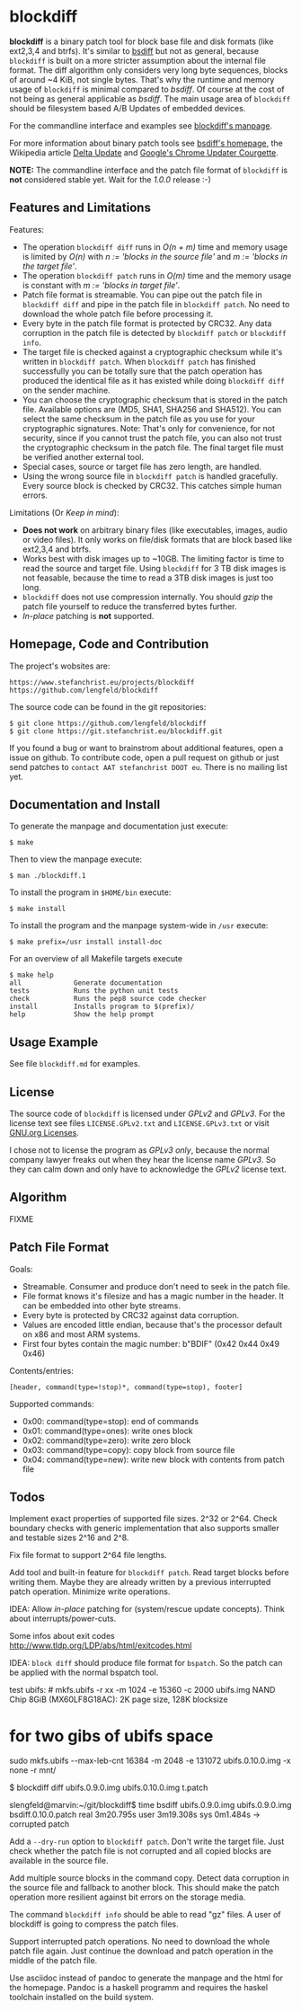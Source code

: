 
blockdiff
=========

**blockdiff** is a binary patch tool for block base file and disk formats (like
ext2,3,4 and btrfs). It's similar to [bsdiff] but not as general, because
`blockdiff` is built on a more stricter assumption about the internal file
format.  The diff algorithm only considers very long byte sequences, blocks of
around ~4 KiB, not single bytes. That's why the runtime and memory usage of
`blockdiff` is minimal compared to *bsdiff*. Of course at the cost of not being
as general applicable as *bsdiff*.  The main usage area of `blockdiff` should
be filesystem based A/B Updates of embedded devices.

For the commandline interface and examples see [blockdiff's
manpage](blockdiff.md).

For more information about binary patch tools see [bsdiff's homepage][bsdiff],
the Wikipedia article [Delta Update][wikipedia-delta-update] and [Google's
Chrome Updater Courgette][google-chrome-courgette].

**NOTE:** The commandline interface and the patch file format of `blockdiff` is
**not** considered stable yet. Wait for the *1.0.0* release :-)

[bsdiff]: http://www.daemonology.net/bsdiff/
[wikipedia-delta-update]: https://en.wikipedia.org/wiki/Delta_update
[google-chrome-courgette]: https://www.chromium.org/developers/design-documents/software-updates-courgette


Features and Limitations
------------------------

Features:

* The operation `blockdiff diff` runs in *O(n + m)* time and memory usage is limited
  by *O(n)* with *n := 'blocks in the source file'* and *m := 'blocks in the target file'*.
* The operation `blockdiff patch` runs in *O(m)* time and the memory usage is
  constant with *m := 'blocks in target file'*.
* Patch file format is streamable. You can pipe out the patch file in
  `blockdiff diff` and pipe in the patch file in `blockdiff patch`. No need to
  download the whole patch file before processing it.
* Every byte in the patch file format is protected by CRC32. Any data
  corruption in the patch file is detected by `blockdiff patch` or `blockdiff
  info`.
* The target file is checked against a cryptographic checksum while it's
  written in `blockdiff patch`. When `blockdiff patch` has finished successfully
  you can be totally sure that the patch operation has produced the identical
  file as it has existed while doing `blockdiff diff` on the sender machine.
* You can choose the cryptographic checksum that is stored in the patch file.
  Available options are (MD5, SHA1, SHA256 and SHA512). You can select the same
  checksum in the patch file as you use for your cryptographic signatures. Note:
  That's only for convenience, for not security, since if you cannot trust the
  patch file, you can also not trust the cryptographic checksum in the patch
  file. The final target file must be verified another external tool.
* Special cases, source or target file has zero length, are handled.
* Using the wrong source file in `blockdiff patch` is handled gracefully. Every
  source block is checked by CRC32. This catches simple human errors.


Limitations (Or *Keep in mind*):

* **Does not work** on arbitrary binary files (like executables, images, audio or
  video files). It only works on file/disk formats that are block based like
  ext2,3,4 and btrfs.
* Works best with disk images up to ~10GB. The limiting factor is time to read
  the source and target file.  Using `blockdiff` for 3 TB disk images is not
  feasable, because the time to read a 3TB disk images is just too long.
* `blockdiff` does not use compression internally.  You should *gzip* the patch
  file yourself to reduce the transferred bytes further.
* *In-place* patching is **not** supported.


Homepage, Code and Contribution
-------------------------------

The project's wobsites are:

    https://www.stefanchrist.eu/projects/blockdiff
    https://github.com/lengfeld/blockdiff

The source code can be found in the git repositories:

    $ git clone https://github.com/lengfeld/blockdiff
    $ git clone https://git.stefanchrist.eu/blockdiff.git

If you found a bug or want to brainstrom about additional features, open a
issue on github. To contribute code, open a pull request on github or just send
patches to `contact AAT stefanchrist DOOT eu`. There is no mailing list yet.


Documentation and Install
-------------------------

To generate the manpage and documentation just execute:

    $ make

Then to view the manpage execute:

    $ man ./blockdiff.1

To install the program in `$HOME/bin` execute:

    $ make install

To install the program and the manpage system-wide in `/usr` execute:

    $ make prefix=/usr install install-doc

For an overview of all Makefile targets execute

    $ make help
    all             Generate documentation
    tests           Runs the python unit tests
    check           Runs the pep8 source code checker
    install         Installs program to $(prefix)/
    help            Show the help prompt


Usage Example
-------------

See file `blockdiff.md` for examples.


License
-------

The source code of `blockdiff` is licensed under *GPLv2* and *GPLv3*. For the
license text see files `LICENSE.GPLv2.txt` and `LICENSE.GPLv3.txt` or visit
[GNU.org Licenses](https://www.gnu.org/licenses/).

I chose not to license the program as *GPLv3 only*, because the normal company
lawyer freaks out when they hear the license name *GPLv3*. So they can calm
down and only have to acknowledge the *GPLv2* license text.


Algorithm
---------

FIXME


Patch File Format
-----------------

Goals:

* Streamable. Consumer and produce don't need to seek in the patch file.
* File format knows it's filesize and has a magic number in the header. It can
  be embedded into other byte streams.
* Every byte is protected by CRC32 against data corruption.
* Values are encoded little endian, because that's the processor default on x86
  and most ARM systems.
* First four bytes contain the magic number: b"BDIF" (0x42 0x44 0x49 0x46)

Contents/entries:

    [header, command(type=!stop)*, command(type=stop), footer]

Supported commands:

* 0x00: command(type=stop): end of commands
* 0x01: command(type=ones): write ones block
* 0x02: command(type=zero): write zero block
* 0x03: command(type=copy): copy block from source file
* 0x04: command(type=new): write new block with contents from patch file


Todos
-----

Implement exact properties of supported file sizes. 2^32 or 2^64. Check
boundary checks with generic implementation that also supports smaller and
testable sizes 2^16 and 2^8.

Fix file format to support 2^64 file lengths.

Add tool and built-in feature for `blockdiff patch`. Read target blocks before
writing them. Maybe they are already written by a previous interrupted patch
operation. Minimize write operations.

IDEA: Allow *in-place* patching for (system/rescue update concepts). Think
about interrupts/power-cuts.

Some infos about exit codes http://www.tldp.org/LDP/abs/html/exitcodes.html

IDEA: `block diff` should produce file format for `bspatch`. So the patch can
be applied with the normal bspatch tool.

test ubifs: #
mkfs.ubifs -r xx  -m 1024 -e 15360 -c 2000 ubifs.img
NAND Chip 8GiB (MX60LF8G18AC): 2K page size, 128K blocksize
# for two gibs of ubifs space
sudo mkfs.ubifs --max-leb-cnt 16384 -m 2048 -e 131072 ubifs.0.10.0.img -x none -r mnt/

$  blockdiff  diff ubifs.0.9.0.img ubifs.0.10.0.img t.patch

slengfeld@marvin:~/git/blockdiff$ time bsdiff  ubifs.0.9.0.img ubifs.0.9.0.img bsdiff.0.10.0.patch
real	3m20.795s
user	3m19.308s
sys	0m1.484s
-> corrupted patch

Add a `--dry-run` option to `blockdiff patch`. Don't write the target file.
Just check whether the patch file is not corrupted and all copied blocks are
available in the source file.

Add multiple source blocks in the command copy. Detect data corruption in the
source file and fallback to another block. This should make the patch operation
more resilient against bit errors on the storage media.

The command `blockdiff info` should be able to read "gz" files. A user
of blockdiff is going to compress the patch files.

Support interrupted patch operations. No need to download the whole patch file
again. Just continue the download and patch operation in the middle of the
patch file.

Use asciidoc instead of pandoc to generate the manpage and the html for the
homepage. Pandoc is a haskell programm and requires the haskel toolchain
installed on the build system.
